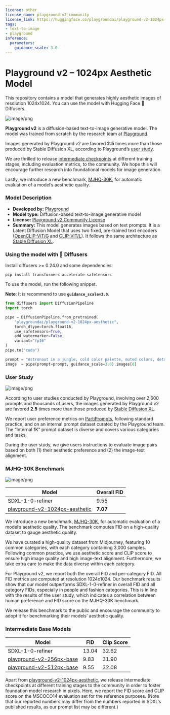 ```yaml
---
license: other
license_name: playground-v2-community
license_link: https://huggingface.co/playgroundai/playground-v2-1024px-aesthetic/blob/main/LICENSE.md
tags:
- text-to-image
- playground
inference:
  parameters:
    guidance_scale: 3.0
---
```

# Playground v2 – 1024px Aesthetic Model

This repository contains a model that generates highly aesthetic images of resolution 1024x1024. You can use the model with Hugging Face 🧨 Diffusers.

![image/png](https://cdn-uploads.huggingface.co/production/uploads/63855d851769b7c4b10e1f76/p0up5GNQgO0vVIiJ672K7.png)


**Playground v2** is a diffusion-based text-to-image generative model. The model was trained from scratch by the research team at [Playground](https://playground.com). 

Images generated by Playground v2 are favored **2.5** times more than those produced by Stable Diffusion XL, according to Playground’s [user study](#user-study).

We are thrilled to release [intermediate checkpoints](#intermediate-base-models) at different training stages, including evaluation metrics, to the community. We hope this will encourage further research into foundational models for image generation.

Lastly, we introduce a new benchmark, [MJHQ-30K](#mjhq-30k-benchmark), for automatic evaluation of a model’s aesthetic quality.

### Model Description

- **Developed by:** [Playground](https://playground.com)
- **Model type:** Diffusion-based text-to-image generative model
- **License:** [Playground v2 Community License](https://huggingface.co/playgroundai/playground-v2-1024px-aesthetic/blob/main/LICENSE.md)
- **Summary:** This model generates images based on text prompts. It is a Latent Diffusion Model that uses two fixed, pre-trained text encoders ([OpenCLIP-ViT/G](https://github.com/mlfoundations/open_clip) and [CLIP-ViT/L](https://github.com/openai/CLIP/tree/main)). It follows the same architecture as [Stable Diffusion XL](https://huggingface.co/stabilityai/stable-diffusion-xl-base-1.0).

### Using the model with 🧨 Diffusers

Install diffusers >= 0.24.0 and some dependencies:
```
pip install transformers accelerate safetensors
```

To use the model, run the following snippet.

**Note**: It is recommend to use **`guidance_scale=3.0`**.

```python
from diffusers import DiffusionPipeline
import torch

pipe = DiffusionPipeline.from_pretrained(
    "playgroundai/playground-v2-1024px-aesthetic",
    torch_dtype=torch.float16,
    use_safetensors=True,
    add_watermarker=False,
    variant="fp16"
)
pipe.to("cuda")

prompt = "Astronaut in a jungle, cold color palette, muted colors, detailed, 8k"
image  = pipe(prompt=prompt, guidance_scale=3.0).images[0]
```

### User Study

![image/png](https://cdn-uploads.huggingface.co/production/uploads/63855d851769b7c4b10e1f76/8VzBkSYaUU3dt509Co9sk.png)

According to user studies conducted by Playground, involving over 2,600 prompts and thousands of users, the images generated by Playground v2 are favored **2.5** times more than those produced by [Stable Diffusion XL](https://huggingface.co/stabilityai/stable-diffusion-xl-base-1.0).

We report user preference metrics on [PartiPrompts](https://github.com/google-research/parti), following standard practice, and on an internal prompt dataset curated by the Playground team. The “Internal 1K” prompt dataset is diverse and covers various categories and tasks.

During the user study, we give users instructions to evaluate image pairs based on both (1) their aesthetic preference and (2) the image-text alignment.

### MJHQ-30K Benchmark

![image/png](https://cdn-uploads.huggingface.co/production/uploads/63855d851769b7c4b10e1f76/o3Bt62qFsTO9DkeX2yLua.png)

| Model                                 | Overall FID   |
| ------------------------------------- | ----- |
| SDXL-1-0-refiner                      | 9.55  |
| [playground-v2-1024px-aesthetic](https://huggingface.co/playgroundai/playground-v2-1024px-aesthetic)        | **7.07**  |

We introduce a new benchmark, [MJHQ-30K](https://huggingface.co/datasets/playgroundai/MJHQ-30K), for automatic evaluation of a model’s aesthetic quality. The benchmark computes FID on a high-quality dataset to gauge aesthetic quality.

We have curated a high-quality dataset from Midjourney, featuring 10 common categories, with each category containing 3,000 samples. Following common practice, we use aesthetic score and CLIP score to ensure high image quality and high image-text alignment. Furthermore, we take extra care to make the data diverse within each category.

For Playground v2, we report both the overall FID and per-category FID. All FID metrics are computed at resolution 1024x1024. Our benchmark results show that our model outperforms SDXL-1-0-refiner in overall FID and all category FIDs, especially in people and fashion categories. This is in line with the results of the user study, which indicates a correlation between human preference and FID score on the MJHQ-30K benchmark.

We release this benchmark to the public and encourage the community to adopt it for benchmarking their models’ aesthetic quality.

### Intermediate Base Models

| Model                        | FID    | Clip Score |
| ---------------------------- | ------ | ---------- |
| SDXL-1-0-refiner             | 13.04  | 32.62      |
| [playground-v2-256px-base](https://huggingface.co/playgroundai/playground-v2-256px-base)     | 9.83   | 31.90      |
| [playground-v2-512px-base](https://huggingface.co/playgroundai/playground-v2-512px-base)     | 9.55   | 32.08      |


Apart from [playground-v2-1024px-aesthetic](https://huggingface.co/playgroundai/playground-v2-1024px-aesthetic), we release intermediate checkpoints at different training stages to the community in order to foster foundation model research in pixels. Here, we report the FID score and CLIP score on the MSCOCO14 evaluation set for the reference purposes. (Note that our reported numbers may differ from the numbers reported in SDXL’s published results, as our prompt list may be different.)